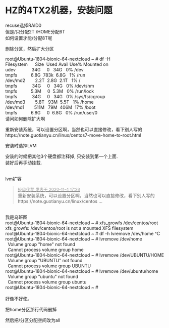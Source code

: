 # HZ的4TX2机器，安装问题


recuse选择RAID0<br />
但是/只分配2T /HOME分配6T<br />
如何设置才能/分配8T呢

删除分区，然后扩大分区<img id="aimg_AfzK2" onclick="zoom(this, this.src, 0, 0, 0)" class="zoom" src="https://cdn.jsdelivr.net/gh/hishis/forum-master/public/images/patch.gif" onmouseover="img_onmouseoverfunc(this)" onload="thumbImg(this)" border="0" alt="" />

root@Ubuntu-1804-bionic-64-nextcloud ~ # df -H<br />
Filesystem&nbsp; &nbsp;&nbsp; &nbsp;Size&nbsp;&nbsp;Used Avail Use% Mounted on<br />
udev&nbsp; &nbsp;&nbsp; &nbsp;&nbsp; &nbsp;&nbsp; &nbsp; 34G&nbsp; &nbsp;&nbsp;&nbsp;0&nbsp; &nbsp;34G&nbsp; &nbsp;0% /dev<br />
tmpfs&nbsp; &nbsp;&nbsp; &nbsp;&nbsp; &nbsp;&nbsp;&nbsp;6.8G&nbsp;&nbsp;783k&nbsp;&nbsp;6.8G&nbsp; &nbsp;1% /run<br />
/dev/md2&nbsp; &nbsp;&nbsp; &nbsp;&nbsp;&nbsp;2.2T&nbsp;&nbsp;2.8G&nbsp;&nbsp;2.1T&nbsp; &nbsp;1% /<br />
tmpfs&nbsp; &nbsp;&nbsp; &nbsp;&nbsp; &nbsp;&nbsp; &nbsp;34G&nbsp; &nbsp;&nbsp;&nbsp;0&nbsp; &nbsp;34G&nbsp; &nbsp;0% /dev/shm<br />
tmpfs&nbsp; &nbsp;&nbsp; &nbsp;&nbsp; &nbsp;&nbsp;&nbsp;5.3M&nbsp; &nbsp;&nbsp;&nbsp;0&nbsp;&nbsp;5.3M&nbsp; &nbsp;0% /run/lock<br />
tmpfs&nbsp; &nbsp;&nbsp; &nbsp;&nbsp; &nbsp;&nbsp; &nbsp;34G&nbsp; &nbsp;&nbsp;&nbsp;0&nbsp; &nbsp;34G&nbsp; &nbsp;0% /sys/fs/cgroup<br />
/dev/md3&nbsp; &nbsp;&nbsp; &nbsp;&nbsp;&nbsp;5.8T&nbsp; &nbsp;93M&nbsp;&nbsp;5.5T&nbsp; &nbsp;1% /home<br />
/dev/md1&nbsp; &nbsp;&nbsp; &nbsp;&nbsp;&nbsp;511M&nbsp; &nbsp;79M&nbsp;&nbsp;406M&nbsp;&nbsp;17% /boot<br />
tmpfs&nbsp; &nbsp;&nbsp; &nbsp;&nbsp; &nbsp;&nbsp;&nbsp;6.8G&nbsp; &nbsp;&nbsp;&nbsp;0&nbsp;&nbsp;6.8G&nbsp; &nbsp;0% /run/user/0<br />
请问如何删除扩大啊

重新安装系统，可以设置分区啊，当然也可以直接修改，看下别人写的https://note.guotianyu.cn/linux/centos7-move-home-to-root.html

安装时选择LVM

安装的时候把其他3个硬盘都注释掉, 只安装到第一个上面.<br />
装好后再手动挂载.<br />
<br />


lvm扩容

<div class="quote"><blockquote><font size="2"><a href="https://www.hostloc.com/forum.php?mod=redirect&amp;goto=findpost&amp;pid=9402676&amp;ptid=762413" target="_blank"><font color="#999999">轻风伴梦 发表于 2020-11-4 17:28</font></a></font><br />
重新安装系统，可以设置分区啊，当然也可以直接修改，看下别人写的https://note.guotianyu.cn/linux/centos ...</blockquote></div><br />
我是乌班图<br />
root@Ubuntu-1804-bionic-64-nextcloud ~ # xfs_growfs /dev/centos/root&nbsp;&nbsp;<br />
xfs_growfs: /dev/centos/root is not a mounted XFS filesystem<br />
root@Ubuntu-1804-bionic-64-nextcloud ~ # df -h lvremove /dev/home ^C<br />
root@Ubuntu-1804-bionic-64-nextcloud ~ # lvremove /dev/home <br />
&nbsp;&nbsp;Volume group &quot;home&quot; not found<br />
&nbsp;&nbsp;Cannot process volume group home<br />
root@Ubuntu-1804-bionic-64-nextcloud ~ # lvremove /dev/UBUNTU/HOME<br />
&nbsp;&nbsp;Volume group &quot;UBUNTU&quot; not found<br />
&nbsp;&nbsp;Cannot process volume group UBUNTU<br />
root@Ubuntu-1804-bionic-64-nextcloud ~ # lvremove /dev/ubuntu/home<br />
&nbsp;&nbsp;Volume group &quot;ubuntu&quot; not found<br />
&nbsp;&nbsp;Cannot process volume group ubuntu<br />
root@Ubuntu-1804-bionic-64-nextcloud ~ # <br />
<br />
好像不好使。

把home分区那行代码删掉

然后把/分区分配空间改为all
